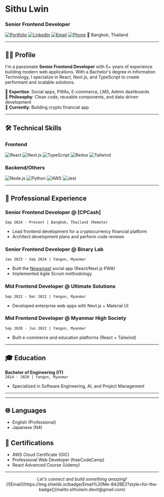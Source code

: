 # Sithu Lwin  
### Senior Frontend Developer  

[![Portfolio](https://img.shields.io/badge/🌐-Portfolio-8A2BE2)](https://sithulwin.dev/)
[![LinkedIn](https://img.shields.io/badge/LinkedIn-0077B5?style=flat&logo=linkedin&logoColor=white)](https://www.linkedin.com/in/sithulwin/)
[![Email](https://img.shields.io/badge/Gmail-D14836?style=flat&logo=gmail&logoColor=white)](mailto:sithulwin.devit@gmail.com)
[![Phone](https://img.shields.io/badge/Phone-25D366?style=flat&logo=whatsapp&logoColor=white)](tel:+66943861201)
📍 Bangkok, Thailand  

---

## 👨‍💻 Profile  

I'm a passionate **Senior Frontend Developer** with 5+ years of experience building modern web applications. With a Bachelor's degree in Information Technology, I specialize in React, Next.js, and TypeScript to create performant and scalable solutions.  

🔹 **Expertise**: Social apps, PWAs, E-commerce, LMS, Admin dashboards  
🔹 **Philosophy**: Clean code, reusable components, and data-driven development  
🔹 **Currently**: Building crypto financial app

---

## 🛠️ Technical Skills  

### Frontend  
![React](https://img.shields.io/badge/React-20232A?style=flat&logo=react&logoColor=61DAFB)
![Next.js](https://img.shields.io/badge/Next.js-000000?style=flat&logo=nextdotjs&logoColor=white)
![TypeScript](https://img.shields.io/badge/TypeScript-007ACC?style=flat&logo=typescript&logoColor=white)
![Redux](https://img.shields.io/badge/Redux-593D88?style=flat&logo=redux&logoColor=white)
![Tailwind](https://img.shields.io/badge/Tailwind_CSS-38B2AC?style=flat&logo=tailwind-css&logoColor=white)

### Backend/Others  
![Node.js](https://img.shields.io/badge/Node.js-339933?style=flat&logo=nodedotjs&logoColor=white)
![Python](https://img.shields.io/badge/Python-3776AB?style=flat&logo=python&logoColor=white)
![AWS](https://img.shields.io/badge/AWS-232F3E?style=flat&logo=amazon-aws&logoColor=white)
![Jest](https://img.shields.io/badge/Jest-C21325?style=flat&logo=jest&logoColor=white)

---

## 💼 Professional Experience  

### **Senior Frontend Developer** @ [CPCash]
`Sep 2024 - Present | Bangkok, Thailand (Remote)`  
- Lead frontend development for a cryptocurrency financial platform  
- Architect development plans and perform code reviews  

### **Senior Frontend Developer** @ Binary Lab  
`Jan 2023 - Sep 2024 | Yangon, Myanmar`  
- Built the [Newsmast](https://newsmast.org/) social app (React/Next.js PWA)  
- Implemented Agile Scrum methodology  

### **Mid Frontend Developer** @ Ultimate Solutions  
`Sep 2022 - Dec 2022 | Yangon, Myanmar`  
- Developed enterprise web apps with Next.js + Material UI  

### **Mid Frontend Developer** @ Myanmar High Society  
`Sep 2020 - Jun 2022 | Yangon, Myanmar`  
- Built e-commerce and education platforms (React + Tailwind)  

---

## 🎓 Education  
**Bachelor of Engineering (IT)**  
`2014 - 2020 | Yangon, Myanmar`  
- Specialized in Software Engineering, AI, and Project Management  

---

---

## 🌐 Languages  
- English (Professional)  
- Japanese (N4)  

## 📜 Certifications  
- AWS Cloud Certificate (GIC)  
- Professional Web Developer (freeCodeCamp)  
- React Advanced Course (Udemy)  

---

<p align="center">
  <i>Let's connect and build something amazing!</i>  
  <br>
  [![Email](https://img.shields.io/badge/Email%20Me-8A2BE2?style=for-the-badge)](mailto:sithulwin.devit@gmail.com)
</p>
